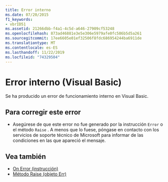 ```yaml
---
title: Error interno
ms.date: 07/20/2015
f1_keywords:
- vbrID51
ms.assetid: 21266dbb-f4a1-4c5d-a646-27909cf53248
ms.openlocfilehash: 873ad46881e3e5e306e5979afe0fc586b5d5a261
ms.sourcegitcommit: 17ee6605e01ef32506f8fdc686954244ba6911de
ms.translationtype: MT
ms.contentlocale: es-ES
ms.lasthandoff: 11/22/2019
ms.locfileid: "74329504"
---
```

# <a name="internal-error-visual-basic"></a>Error interno (Visual Basic)
Se ha producido un error de funcionamiento interno en Visual Basic.  
  
## <a name="to-correct-this-error"></a>Para corregir este error  
  
- Asegúrese de que este error no fue generado por la instrucción `Error` o el método `Raise` . A menos que lo fuese, póngase en contacto con los servicios de soporte técnico de Microsoft para informar de las condiciones en las que apareció el mensaje.  
  
## <a name="see-also"></a>Vea también

- [On Error (instrucción)](../../visual-basic/language-reference/statements/on-error-statement.md)
- [Método Raise (objeto Err)](xref:Microsoft.VisualBasic.ErrObject.Raise%2A)
